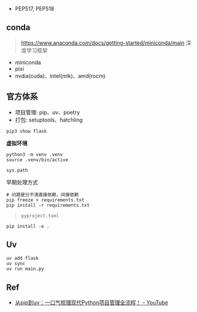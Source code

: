 
* PEP517, PEP518

## conda

> <https://www.anaconda.com/docs/getting-started/miniconda/main>
> 深度学习框架

* miniconda
* pixi
* nvdia(cuda)、intel(mlk)、amd(rocm)

## 官方体系

* 项目管理: pip、uv、poetry
* 打包: setuptools、hatchling

```
pip3 show flask
```


**虚拟环境**

```
python3 -m venv .venv
source .venv/bin/active
```

```
sys.path
```

早期处理方式

```
# 问题是分不清直接依赖、间接依赖
pip freeze > requirements.txt
pip install -r requirements.txt
```

> `pyproject.toml`


```
pip install -e .
```

## Uv

```
uv add flask
uv sync
uv run main.py
```

## Ref

* [从pip到uv：一口气梳理现代Python项目管理全流程！ - YouTube](https://www.youtube.com/watch?v=jd1aRE5pJWc&t=4s)